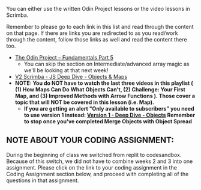 You can either use the written Odin Project lessons or the video lessons in Scrimba.

Remember to please go to each link in this list and read through the content on that page. If there are links you are redirected to as you read/work through the content, follow those links as well and read the content there too.

- [The Odin Project – Fundamentals Part 5](https://www.theodinproject.com/lessons/foundations-fundamentals-part-5)
  - You can skip the section on Intermediate/advanced array magic as we'll be looking at that next week!
- [V2 Scrimba - JS Deep Dive - Objects & Maps](https://v2.scrimba.com/javascript-deep-dive-c0a/~015)
- **NOTE: You do NOT have to watch the last three videos in this playlist ( (1) How Maps Can Do What Objects Can't, (2) Challenge: Your First Map, and (3) Improved Methods with Arrow Functions ). Those cover a topic that will NOT be covered in this lesson (i.e. Map).**
  - **If you are getting an alert "Only available to subscribers" you need to use version 1 instead: [Version 1 - Deep Dive - Objects](https://v1.scrimba.com/learn/javascript/module-intro-objects-maps-cdNZ62Hv)  Remember to stop once you've completed Merge Objects with Object Spread**

## NOTE ABOUT YOUR CODING ASSIGNMENT:
During the beginning of class we switched from replit to codesandbox.  Because of this switch, we did not have to combine weeks 2 and 3 into one assignment.  Please click on the link to your coding assignment in the Coding Assignment section below, and proceed with completing all of the questions in that assignment.
